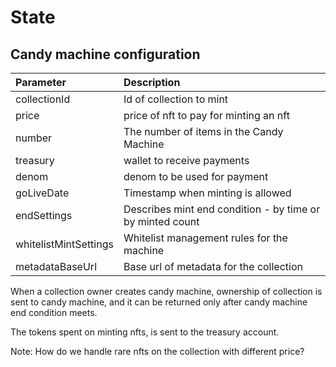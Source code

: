 # State

## Candy machine configuration

| Parameter             | Description                                               |
| :-------------------- | :-------------------------------------------------------- |
| collectionId          | Id of collection to mint                                  |
| price                 | price of nft to pay for minting an nft                    |
| number                | The number of items in the Candy Machine                  |
| treasury              | wallet to receive payments                                |
| denom                 | denom to be used for payment                              |
| goLiveDate            | Timestamp when minting is allowed                         |
| endSettings           | Describes mint end condition - by time or by minted count |
| whitelistMintSettings | Whitelist management rules for the machine                |
| metadataBaseUrl       | Base url of metadata for the collection                   |

When a collection owner creates candy machine, ownership of collection is sent to candy machine, and it can be returned only after candy machine end condition meets.

The tokens spent on minting nfts, is sent to the treasury account.

Note: How do we handle rare nfts on the collection with different price?
